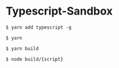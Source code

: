 # Typescript-Sandbox

```$ yarn add typescript -g```

```$ yarn```

```$ yarn build```

```$ node build/{script}```
